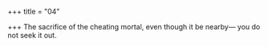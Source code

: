 +++
title = "04"

+++
The sacrifice of the cheating mortal, even though it be nearby—
you do not seek it out.